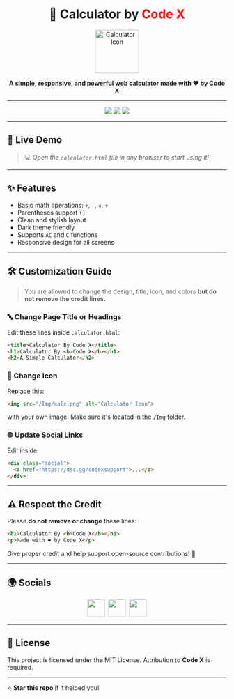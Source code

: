<h1 align="center">🔢 Calculator by <span style="color:red;">Code X</span></h1>

<p align="center">
  <img src="./Img/calc.png" width="100" alt="Calculator Icon" />
</p>

<p align="center">
  <b>A simple, responsive, and powerful web calculator made with ❤️ by Code X</b>
</p>

---

<p align="center">
  <a href="https://github.com/ApsXminer"><img src="https://img.shields.io/github/stars/ApsXminer/web-calculator?color=yellow&style=for-the-badge" /></a>
  <a href="https://github.com/ApsXminer/web-calculator"><img src="https://img.shields.io/github/forks/ApsXminer/web-calculator?color=blue&style=for-the-badge" /></a>
  <a href="https://github.com/ApsXminer/web-calculator"><img src="https://img.shields.io/github/license/ApsXminer/web-calculator?style=for-the-badge" /></a>
</p>

---

## 🚀 Live Demo

> 💻 _Open the `calculator.html` file in any browser to start using it!_

---

## ✨ Features

- Basic math operations: `+`, `-`, `×`, `÷`
- Parentheses support `()`
- Clean and stylish layout
- Dark theme friendly
- Supports `AC` and `C` functions
- Responsive design for all screens

---

## 🛠️ Customization Guide

> You are allowed to change the design, title, icon, and colors **but do not remove the credit lines.**

### 🔤 Change Page Title or Headings

Edit these lines inside `calculator.html`:

```html
<title>Calculator By Code X</title>
<h1>Calculator By <b>Code X</b></h1>
<h2>A Simple Calculator</h2>
````

### 🎨 Change Icon

Replace this:

```html
<img src="/Img/calc.png" alt="Calculator Icon">
```

with your own image. Make sure it's located in the `/Img` folder.

### 🌐 Update Social Links

Edit inside:

```html
<div class="social">
  <a href="https://dsc.gg/codexsupport">...</a>
</div>
```

---

## ⚠️ Respect the Credit

Please **do not remove or change** these lines:

```html
<h1>Calculator By <b>Code X</b></h1>
<p>Made with ❤️ by Code X</p>
```

Give proper credit and help support open-source contributions! 🙏

---

## 🌍 Socials

<p align="center">
  <a href="https://dsc.gg/codexsupport"><img src="https://cdn.jsdelivr.net/gh/devicons/devicon/icons/discord/discord-original.svg" width="40"/></a>&nbsp;
  <a href="https://github.com/ApsXminer"><img src="https://cdn.jsdelivr.net/gh/devicons/devicon/icons/github/github-original.svg" width="40"/></a>&nbsp;
  <a href="https://www.youtube.com/@code_x_ownz"><img src="https://cdn-icons-png.flaticon.com/512/1384/1384060.png" width="40"/></a>
</p>

---

## 📜 License

This project is licensed under the MIT License. Attribution to **Code X** is required.

---

⭐️ **Star this repo** if it helped you!
